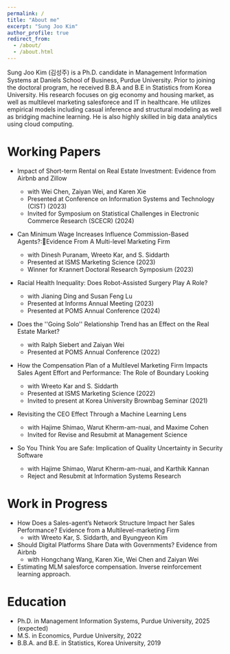 ```yaml
---
permalink: /
title: "About me"
excerpt: "Sung Joo Kim"
author_profile: true
redirect_from: 
  - /about/
  - /about.html
---
```


Sung Joo Kim (김성주) is a Ph.D. candidate in Management Information Systems at Daniels School of Business, Purdue University. Prior to joining the doctoral program, he received B.B.A and B.E in Statistics from Korea University. His research focuses on gig economy and housing market, as well as multilevel marketing salesforece and IT in healthcare. He utilizes empirical models including casual inference and structural modeling as well as bridging machine learning. He is also highly skilled in big data analytics using cloud computing.  


Working Papers
======
* Impact of Short-term Rental on Real Estate Investment: Evidence from Airbnb and Zillow
  * with Wei Chen, Zaiyan Wei, and Karen Xie
  * Presented at Conference on Information Systems and Technology (CIST) (2023)
  * Invited for Symposium on Statistical Challenges in Electronic Commerce Research (SCECR) (2024)

* Can Minimum Wage Increases Influence Commission-Based Agents?:Evidence From A Multi-level Marketing Firm
  * with Dinesh Puranam, Wreeto Kar, and S. Siddarth
  * Presented at ISMS Marketing Science (2023)
  * Winner for Krannert Doctoral Research Symposium (2023)

* Racial Health Inequality: Does Robot-Assisted Surgery Play A Role?
  * with Jianing Ding and Susan Feng Lu 
  * Presented at Informs Annual Meeting (2023)
  * Presented at POMS Annual Conference (2024)
 
* Does the ''Going Solo'' Relationship Trend has an Effect on the Real Estate Market?
  * with Ralph Siebert and Zaiyan Wei
  * Presented at POMS Annual Conference (2022)
 
* How the Compensation Plan of a Multilevel Marketing Firm Impacts Sales Agent Effort and Performance: The Role of Boundary Looking  
  * with Wreeto Kar and S. Siddarth
  * Presented at ISMS Marketing Science (2022)
  * Invited to present at Korea University Brownbag Seminar (2021)

* Revisiting the CEO Effect Through a Machine Learning Lens
  * with Hajime Shimao, Warut Kherm-am-nuai, and Maxime Cohen
  * Invited for Revise and Resubmit at Management Science
    
* So You Think You are Safe: Implication of Quality Uncertainty in Security Software
  * with Hajime Shimao, Warut Kherm-am-nuai, and Karthik Kannan
  * Reject and Resubmit at Information Systems Research

Work in Progress
====== 
* How Does a Sales-agent’s Network Structure Impact her Sales Performance? Evidence from a Multilevel-marketing Firm  
  * with Wreeto Kar, S. Siddarth, and Byungyeon Kim
* Should Digital Platforms Share Data with Governments? Evidence from Airbnb
  * with Hongchang Wang, Karen Xie, Wei Chen and Zaiyan Wei 
* Estimating MLM salesforce compensation. Inverse reinforcement learning approach.   
  

  
Education
======
* Ph.D. in Management Information Systems, Purdue University, 2025 (expected)
* M.S. in Economics, Purdue University, 2022
* B.B.A. and B.E. in Statistics, Korea University, 2019



  


